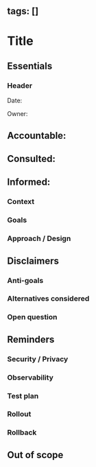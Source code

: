 tags: []
---

# Title

## Essentials

### Header

Date: <must match the prefixed date of the filename>

Owner:

Accountable:
-

Consulted:
-

Informed:
-

### Context

### Goals

### Approach / Design

## Disclaimers

### Anti-goals

### Alternatives considered

### Open question

## Reminders

### Security / Privacy

### Observability

### Test plan

### Rollout

### Rollback

## Out of scope
